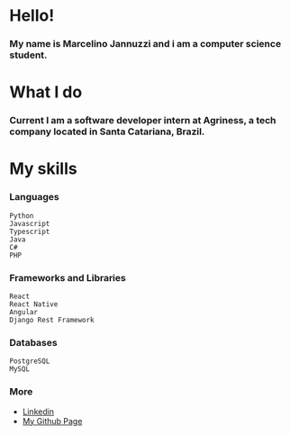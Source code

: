 # Hello!

### My name is Marcelino Jannuzzi and i am a computer science student.

# What I do

### Current I am a software developer intern at Agriness, a tech company located in Santa Catariana, Brazil.

# My skills

### Languages
    Python
    Javascript
    Typescript
    Java
    C#
    PHP

### Frameworks and Libraries
    React
    React Native
    Angular
    Django Rest Framework
    
### Databases
    PostgreSQL
    MySQL

### More

* [Linkedin](https://www.linkedin.com/in/marcelino-jannuzzi/)
* [My Github Page](https://jannuzzi-m.github.io)
